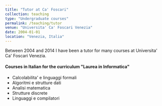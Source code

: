 ```yaml
---
title: "Tutor at Ca' Foscari"
collection: teaching
type: "Undergraduate courses"
permalink: /teaching/tutor
venue: "Universita' Ca' Foscari Venezia"
date: 2004-01-01
location: "Venezia, Italia"
---
```


Between 2004 and 2014 I have been a tutor for many courses at Universita' Ca' Foscari Venezia.

#### Courses in Italian for the curriculum "Laurea in Informatica"

- Calcolabilita' e linguaggi formali
- Algoritmi e strutture dati
- Analisi matematica
- Strutture discrete
- Linguaggi e compilatori